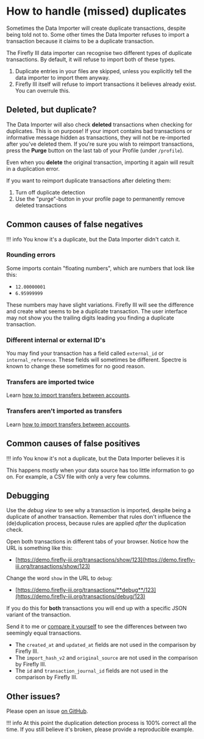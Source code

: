 # How to handle (missed) duplicates

Sometimes the Data Importer will create duplicate transactions, despite being told not to. Some other times the Data Importer refuses to import a transaction because it claims to be a duplicate transaction.

The Firefly III data importer can recognise two different types of duplicate transactions. By default, it will refuse to import both of these types.

1. Duplicate entries in your files are skipped, unless you explicitly tell the data importer to import them anyway.
2. Firefly III itself will refuse to import transactions it believes already exist. You can overrule this.

## Deleted, but duplicate?

The Data Importer will also check **deleted** transactions when checking for duplicates. This is on purpose! If your import contains bad transactions or informative message hidden as transactions, they will not be re-imported after you've deleted them. If you're sure you wish to reimport transactions, press the **Purge** button on the last tab of your Profile (under `/profile`).

Even when you **delete** the original transaction, importing it again will result in a duplication error. 

If you want to reimport duplicate transactions after deleting them:

1. Turn off duplicate detection
2. Use the "purge"-button in your profile page to permanently remove deleted transactions

## Common causes of false negatives

!!! info
    You know it's a duplicate, but the Data Importer didn't catch it.

### Rounding errors

Some imports contain "floating numbers", which are numbers that look like this:

- `12.00000001`
- `6.95999999`

These numbers may have slight variations. Firefly III will see the difference and create what seems to be a duplicate transaction. The user interface may not show you the trailing digits leading you finding a duplicate transaction.

### Different internal or external ID's

You may find your transaction has a field called `external_id` or `internal_reference`. These fields will sometimes be different. Spectre is known to change these sometimes for no good reason.

### Transfers are imported twice

Learn [how to import transfers between accounts](transfers.md).

### Transfers aren't imported as transfers

Learn [how to import transfers between accounts](transfers.md).

## Common causes of false positives

!!! info
    You know it's not a duplicate, but the Data Importer believes it is

This happens mostly when your data source has too little information to go on. For example, a CSV file with only a very few columns.

## Debugging

Use the *debug view* to see why a transaction is imported, despite being a duplicate of another transaction. Remember that rules don't influence the (de)duplication process, because rules are applied *after* the duplication check.

Open both transactions in different tabs of your browser. Notice how the URL is something like this:

* [https://demo.firefly-iii.org/transactions/show/123](https://demo.firefly-iii.org/transactions/show/123)

Change the word `show` in the URL to `debug`:

* [https://demo.firefly-iii.org/transactions/**debug**/123](https://demo.firefly-iii.org/transactions/debug/123)

If you do this for **both** transactions you will end up with a specific JSON variant of the transaction.

Send it to me or [compare it yourself](https://jsoncompare.org/) to see the differences between two seemingly equal transactions.

- The `created_at` and `updated_at` fields are not used in the comparison by Firefly III.
- The `import_hash_v2` and `original_source` are not used in the comparison by Firefly III.
- The `id` and `transaction_journal_id` fields are not used in the comparison by Firefly III.

## Other issues?

Please open an issue [on GitHub](https://github.com/firefly-iii/firefly-iii/).

!!! info
    At this point the duplication detection process is 100% correct all the time. If you still believe it's broken, please provide a reproducible example.

